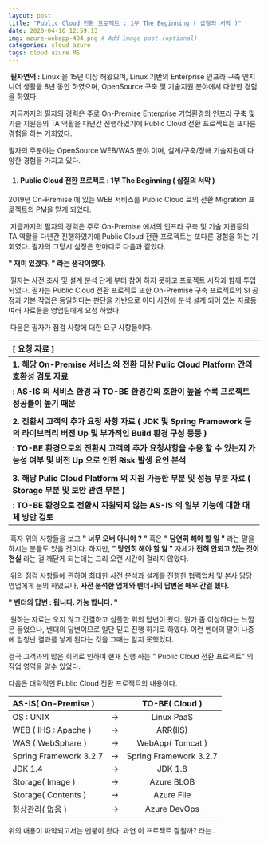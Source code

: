 ```yaml
---
layout: post
title: "Public Cloud 전환 프로젝트 : 1부 The Beginning ( 삽질의 서막 )"
date: 2020-04-16 12:59:13
img: azure-webapp-404.png # Add image post (optional)
categories: cloud azure
tags: cloud azure MS
---
```


​	**필자연역 :** Linux 을 15년 이상 해왔으며, Linux 기반의 Enterprise 인프라 구축 엔지니어 생활을 8년 동안 하였으며, OpenSource 구축 및 기술지원 분야에서 다양한 경험을 하였다.

​	지금까지의 필자의 경력은 주로 On-Premise Enterprise 기업환경의 인프라 구축 및 기술 지원등의 TA 역활을 다년간 진행하였기에 Public Cloud 전환 프로젝트는 또다른 경험을 하는 기회였다.

필자의 주분야는 OpenSource WEB/WAS 분야 이며, 설계/구축/장애 기술지원에 다양한 경험을 가지고 있다.



1. #### Public Cloud 전환 프로젝트 : 1부 The Beginning ( 삽질의 서막 )

2019년 On-Premise 에 있는 WEB 서비스를 Public Cloud 로의 전환 Migration 프로젝트의 PM을
맏게 되었다.

​	지금까지의 필자의 경력은 주로 On-Premise 에서의 인프라 구축 및 기술 지원등의 TA 역활을 다년간 진행하였기에 Public Cloud 전환 프로젝트는 또다른 경험을 하는 기회였다.
필자의 그당시 심정은 한마디로 다음과 같았다.

**" 재미 있겠다.  " 라는 생각이였다.**



​	필자는 사전 조사 및 설계 분석 단계 부터 참여 하지 못하고 프로젝트 시작과 함께 투입되었다.  필자는 Public Cloud 전환 프로젝트 또한 On-Premise 구축 프로젝트의 SI 공정과 기본 작업은 동일하다는 판단을 기반으로 이미 사전에 분석 설계 되어 있는 자료등 여러 자료들을 영업팀에게 요청 하였다.

​	다음은 필자가 점검 사항에 대한 요구 사항들이다.



| [ 요청 자료 ]                                                |
| :----------------------------------------------------------- |
| **1. 해당 On-Premise 서비스 와 전환 대상 Pulic Cloud Platform 간의 호환성 검토 자료** |
| : **AS-IS 의 서비스 환경 과 TO-BE 환경간의 호환이 높을 수록 프로젝트 성공률이 높기 때문** |
|                                                              |
| **2. 전환시 고객의 추가 요청 사항 자료 ( JDK 및 Spring Framework 등의 라이브러리 버전 Up 및 부가적인 Build 환경 구성 등등 )** |
| : **TO-BE 환경으로의 전환시 고객의 추가 요청사항을 수용 할 수 있는지 가능성 여부 및 버전 Up 으로 인한 Risk 발생 요인 분석** |
|                                                              |
| **3. 해당 Pulic Cloud Platform 의 지원 가능한 부분 및 성능 부분 자료 ( Storage 부분 및 보안 관련 부분 )** |
| : **TO-BE 환경으로 전환시 지원되지 않는 AS-IS 의 일부 기능에 대한 대체 방안 검토** |



​	혹자 위의 사항들을 보고 **" 너무 오버 아니야 ? "** 혹은 **" 당연히 해야 할 일 "** 라는 말을 하시는 분들도 있을 것이다. 
하지만, **" 당연히 해야 할 일 "** 자체가 **전혀 안되고 있는 것이 현실** 라는 걸 깨닫게 되는데는 그리 오랜 시간이 걸리지 않았다.

​	위의 점검 사항들에 관하여 최대한 사전 분석과 설계를 진행한 협력업처 및 본사 담당 영업에게 문의 하였으나, **사전 분석한 업체와 벤더사의 답변은 매우 간결 했다.** 

**" 벤더의 답변 : 됩니다. 가능 합니다. "** 

​	원하는 자료는 오지 않고 간결하고 심플한 위의 답변이 왔다. 뭔가 좀 이상하다는 느낌은 들었으나, 벤더의 답변이므로 일단 믿고 진행 하기로 하였다.
이런 벤더의 말이 나중에 엄청난 결과를 낳게 된다는 것을 그때는 알지 못했었다.



결국 고객과의 많은 회의로 인하여 현재 진행 하는 " Public Cloud 전환 프로젝트" 의 작업 영역을 알수 있었다.

다음은 대략적인 Public Cloud 전환 프로젝트의 내용이다.



| AS-IS( On-Premise )    |      |     TO-BE( Cloud )     |
| :--------------------- | ---- | :--------------------: |
| OS : UNIX              | ->   |       Linux PaaS       |
| WEB ( IHS : Apache )   | ->   |        ARR(IIS)        |
| WAS ( WebSphare )      | ->   |    WebApp( Tomcat )    |
| Spring Framework 3.2.7 | ->   | Spring Framework 3.2.7 |
| JDK 1.4                | ->   |        JDK 1.8         |
| Storage( Image )       | ->   |       Azure BLOB       |
| Storage( Contents )    | ->   |       Azure File       |
| 형상관리( 없음 )        | ->   |      Azure DevOps      |



위의 내용이 파악되고서는 멘붕이 왔다. 과연 이 프로젝트 잘될까? 라는..
